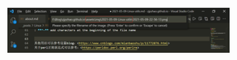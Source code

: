 ![示例图片](https://raw.githubusercontent.com/zjpzhao/zjpzhao.github.io/main/assets/img/2021-05-10-jekyll-githubpages/2021-05-10-16-24-17.png)

